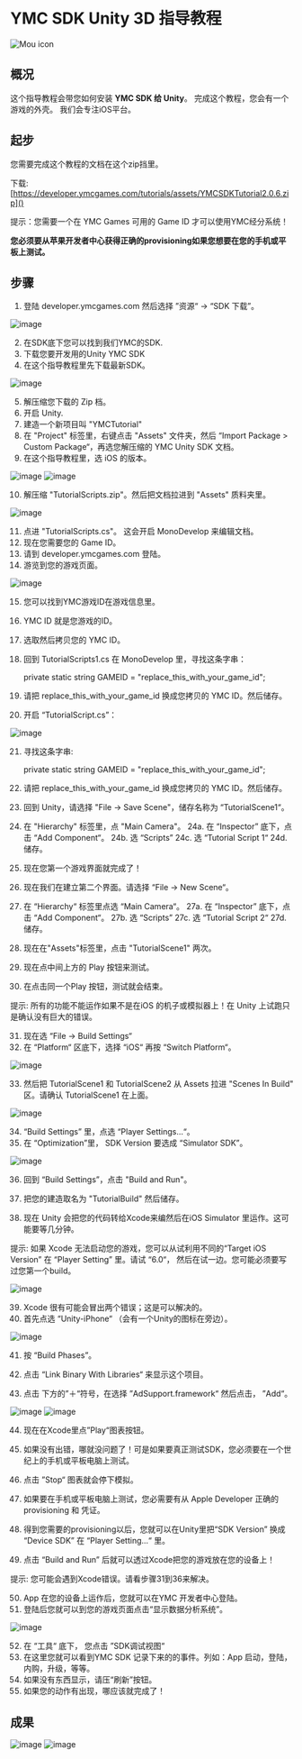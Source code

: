 # YMC SDK Unity 3D 指导教程
![Mou icon](http://developer.ymcgames.com/images/ymc-logo.png)

## 概况

这个指导教程会带您如何安装 **YMC SDK 给 Unity**。 完成这个教程，您会有一个游戏的外壳。 我们会专注iOS平台。

## 起步

您需要完成这个教程的文档在这个zip挡里。

下载: [https://developer.ymcgames.com/tutorials/assets/YMCSDKTutorial2.0.6.zip]()

提示：您需要一个在 YMC Games 可用的 Game ID 才可以使用YMC经分系统！

**您必须要从苹果开发者中心获得正确的provisioning如果您想要在您的手机或平板上测试。**

## 步骤

1. 登陆 developer.ymcgames.com 然后选择 ”资源“ -> “SDK 下载”。

![image](/images/part1.jpg)

2. 在SDK底下您可以找到我们YMC的SDK.
3. 下载您要开发用的Unity YMC SDK
4. 在这个指导教程里先下载最新SDK。

![image](/images/part2.jpg)

5. 解压缩您下载的 Zip 档。
6. 开启 Unity.
7. 建造一个新项目叫 "YMCTutorial"
8. 在 "Project" 标签里，右键点击 "Assets" 文件夹，然后 “Import Package > Custom Package“，再选您解压缩的 YMC Unity SDK 文档。
9. 在这个指导教程里，选 iOS 的版本。

![image](/images/part3.jpg)
![image](/images/part4.png)

10. 解压缩 "TutorialScripts.zip"。然后把文档拉进到 "Assets" 质料夹里。

![image](/images/part5.jpg)

11. 点进 "TutorialScripts.cs"。 这会开启 MonoDevelop 来编辑文档。
12. 现在您需要您的 Game ID。
13. 请到 developer.ymcgames.com 登陆。
14. 游览到您的游戏页面。

![image](/images/part6.jpg)

15. 您可以找到YMC游戏ID在游戏信息里。
16. YMC ID 就是您游戏的ID。
18. 选取然后拷贝您的 YMC ID。

18. 回到 TutorialScripts1.cs 在 MonoDevelop 里，寻找这条字串：

	private static string GAMEID = "replace_this_with_your_game_id";
	
19. 请把 replace_this_with_your_game_id 换成您拷贝的 YMC ID。然后储存。

20. 开启 “TutorialScript.cs”：

![image](/images/part7.jpg)

21. 寻找这条字串:

	private static string GAMEID = "replace_this_with_your_game_id";
	
22. 请把 replace_this_with_your_game_id 换成您拷贝的 YMC ID。然后储存。
23. 回到 Unity，请选择 "File -> Save Scene"，储存名称为 “TutorialScene1“。
24. 在 "Hierarchy" 标签里，点 "Main Camera"。
24a. 在 “Inspector” 底下，点击 “Add Component“。
24b. 选 “Scripts”
24c. 选 “Tutorial Script 1“
24d. 储存。
25. 现在您第一个游戏界面就完成了！

26. 现在我们在建立第二个界面。请选择 “File -> New Scene“。
27. 在 “Hierarchy“ 标签里点选 “Main Camera“。
27a. 在 “Inspector” 底下，点击 “Add Component“。
27b. 选 “Scripts”
27c. 选 “Tutorial Script 2“
27d. 储存。
28. 现在在"Assets"标签里，点击 "TutorialScene1" 两次。
29. 现在点中间上方的 Play 按钮来测试。
30. 在点击同一个Play 按钮，测试就会结束。

提示: 所有的功能不能运作如果不是在iOS 的机子或模拟器上！在 Unity 上试跑只是确认没有巨大的错误。

31. 现在选 “File -> Build Settings“
32. 在 “Platform“ 区底下，选择 “iOS“ 再按 “Switch Platform“。

![image](/images/BuildSettings.jpg)

33. 然后把 TutorialScene1 和 TutorialScene2 从 Assets 拉进 "Scenes In Build" 区。请确认 TutorialScene1 在上面。

![image](/images/BuildSettings2.jpg)

34. “Build Settings” 里，点选 “Player Settings...“。
35. 在 “Optimization”里， SDK Version 要选成 “Simulator SDK”。

![image](/images/PlayerSettings.jpg)

36. 回到 “Build Settings”，点击 "Build and Run"。
37. 把您的建造取名为 "TutorialBuild" 然后储存。

38. 现在 Unity 会把您的代码转给Xcode来编然后在iOS Simulator 里运作。这可能要等几分钟。

提示: 如果 Xcode 无法启动您的游戏，您可以从试利用不同的“Target iOS Version” 在 “Player Setting” 里。请试 “6.0“， 然后在试一边。您可能必须要写过您第一个build。

![image](/images/PlayerSettings2.jpg)

39. Xcode 很有可能会冒出两个错误；这是可以解决的。
40. 首先点选 “Unity-iPhone“ （会有一个Unity的图标在旁边）。

![image](/images/XCodeError.jpg)

41. 按 “Build Phases”。
42. 点击 “Link Binary With Libraries“ 来显示这个项目。

43. 点击 下方的”＋“符号，在选择 ”AdSupport.framework“ 然后点击， ”Add“。

![image](/images/BuildSettingList.jpg)
![image](/images/AdFramework.jpg)

44. 现在在Xcode里点”Play“图表按钮。
45. 如果没有出错，哪就没问题了！可是如果要真正测试SDK，您必须要在一个世纪上的手机或平板电脑上测试。
46. 点击 ”Stop“ 图表就会停下模拟。

47. 如果要在手机或平板电脑上测试，您必需要有从 Apple Developer 正确的 provisioning 和 凭证。
48. 得到您需要的provisioning以后，您就可以在Unity里把“SDK Version” 换成 “Device SDK” 在 “Player Setting...“ 里。
49. 点击 “Build and Run” 后就可以透过Xcode把您的游戏放在您的设备上！

提示: 您可能会遇到Xcode错误。请看步骤31到36来解决。

50. App 在您的设备上运作后，您就可以在YMC 开发者中心登陆。
51. 登陆后您就可以到您的游戏页面点击“显示数据分析系统”。

![image](/images/AnalyticsButton.jpg)

52. 在 “工具“ 底下， 您点击 ”SDK调试视图“
53. 在这里您就可以看到YMC SDK 记录下来的的事件。列如：App 启动，登陆，内购，升级，等等。
54. 如果没有东西显示，请压“刷新”按钮。
55. 如果您的动作有出现，哪应该就完成了！

## 成果

![image](/images/Scene1.png)
![image](/images/Scene2.png)
